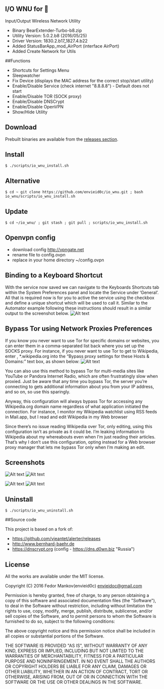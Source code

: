 ## I/O WNU for 
Input/Output Wireless Network Utility

* Binary BearExtender-Turbo-b8.zip
* Utility Version: 5.0.2.b8 (2016/05/25)
* Driver Version: 1830.2.b17_1827.4.b22
* Added StatusBarApp_mod_AirPort (interface AirPort)
* Added Create Network for Utils

##Functions

* Shortcuts for Settings Menu
* Sleepwatcher
* Fix Device (displays the MAC address for the correct stop/start utility)
* Enable/Disable Service (check internet "8.8.8.8") - Default does not start
* Enable/Disable TOR (SOCK proxy)
* Enable/Disable DNSCrypt
* Enable/Disable OpenVPN
* Show/Hide Utility

## Download

Prebuilt binaries are available from the
[releases section](https://github.com/envieid0c/io_wnu/releases).

##  Install
```
$ ./scripts/io_wnu_install.sh
```
## Alternative 
```
$ cd ~ git clone https://github.com/envieid0c/io_wnu.git ; bash io_wnu/scripts/io_wnu_install.sh
```
## Update
```
$ cd ~/io_wnu/ ; git stash ; git pull ; scripts/io_wnu_install.sh
```
## Openvpn config
- download config http://vpngate.net
- rename file to config.ovpn
- replace in your home directory ~/config.ovpn 

## Binding to a Keyboard Shortcut

With the service now saved we can navigate to the Keyboards Shortcuts tab within the System Preferences panel and locate the Service under ‘General’. All that is required now is for you to active the service using the checkbox and define a unique shortcut which will be used to call it. Similar to the Automator example following these instructions should result in a similar output to the screenshot below.
![Alt text](/img/img5.png?raw=true "")

## Bypass Tor using Network Proxies Preferences

If you know you never want to use Tor for specific domains or websites, you can enter them in a comma-separated list back where you set up the SOCKS proxy. For instance, if you never want to use Tor to get to Wikipedia, enter , *.wikipedia.org into the “Bypass proxy settings for these Hosts & Domains:” text box, as shown below:
![Alt text](/img/img6.png?raw=true "")

You can also use this method to bypass Tor for multi-media sites like YouTube or Pandora Internet Radio, which are often frustratingly slow when proxied. Just be aware that any time you bypass Tor, the server you’re connecting to gets additional information about you from your IP address, and so on, so use this sparingly.

Anyway, this configuration will always bypass Tor for accessing any Wikipedia.org domain name regardless of what application initiated the connection. For instance, I monitor my Wikipedia watchlist using RSS feeds in Mail.app, but I read and edit Wikipedia in my Web browser

Since there’s no issue reading Wikipedia over Tor, only editing, using this configuration isn’t as private as it could be. I’m leaking information to Wikipedia about my whereabouts even when I’m just reading their articles. That’s why I don’t use this configuration, opting instead for a Web browser proxy manager that lets me bypass Tor only when I’m making an edit.


## Screenshots

![Alt text](/img/img1.png?raw=true "") ![Alt text](/img/img2.png?raw=true "")

![Alt text](/img/img3.png?raw=true "") ![Alt text](/img/img4.png?raw=true "")

##  Uninstall
```
$ ./scripts/io_wnu_uninstall.sh
```

##Source code

This project is based on a fork of:
- https://github.com/vjeantet/alerter/releases
- http://www.bernhard-baehr.de
- https://dnscrypt.org (config - https://dns.d0wn.biz "Russia")

## License

All the works are available under the MIT license.

Copyright (C) 2016 Fedor Mankov(envieid0c) <envieidoc@gmail.com>

Permission is hereby granted, free of charge, to any person obtaining a copy
of this software and associated documentation files (the "Software"), to deal
in the Software without restriction, including without limitation the rights
to use, copy, modify, merge, publish, distribute, sublicense, and/or sell
copies of the Software, and to permit persons to whom the Software is
furnished to do so, subject to the following conditions:

The above copyright notice and this permission notice shall be included in all
copies or substantial portions of the Software.

THE SOFTWARE IS PROVIDED "AS IS", WITHOUT WARRANTY OF ANY KIND, EXPRESS OR
IMPLIED, INCLUDING BUT NOT LIMITED TO THE WARRANTIES OF MERCHANTABILITY,
FITNESS FOR A PARTICULAR PURPOSE AND NONINFRINGEMENT. IN NO EVENT SHALL THE
AUTHORS OR COPYRIGHT HOLDERS BE LIABLE FOR ANY CLAIM, DAMAGES OR OTHER
LIABILITY, WHETHER IN AN ACTION OF CONTRACT, TORT OR OTHERWISE, ARISING FROM,
OUT OF OR IN CONNECTION WITH THE SOFTWARE OR THE USE OR OTHER DEALINGS IN THE
SOFTWARE.
